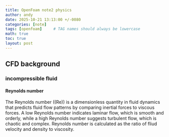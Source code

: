 ```yaml
---
title: OpenFoam note2 physics
author: andy
date: 2025-10-21 13:13:00 +/-0080
categories: [note]
tags: [openfoam]     # TAG names should always be lowercase
math: true
toc: true
layout: post
---
```



## CFD background
### incompressible fluid

#### Reynolds number
The Reynolds number (\(Re\)) is a dimensionless quantity in fluid dynamics that 
predicts fluid flow patterns by comparing inertial forces to viscous forces. 
A low Reynolds number indicates laminar flow, which is smooth and orderly, 
while a high Reynolds number suggests turbulent flow, which is chaotic and complex.
Reynolds number is calculated as the ratio of fliud velocity and density to viscosity.



